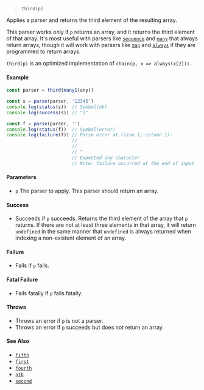 <!--
 Copyright (c) 2020 Thomas J. Otterson
 
 This software is released under the MIT License.
 https://opensource.org/licenses/MIT
-->

> `third(p)`

Applies a parser and returns the third element of the resulting array.

This parser works only if `p` returns an array, and it returns the third element of that array. It's most useful with parsers like [`sequence`](sequence.md) and [`many`](many.md) that always return arrays, though it will work with parsers like [`map`](map.md) and [`always`](always.md) if they are programmed to return arrays.

`third(p)` is an optimized implementation of `chain(p, x => always(x[2]))`.

#### Example

```javascript
const parser = third(many1(any))

const s = parse(parser, '12345')
console.log(status(s))  // Symbol(ok)
console.log(success(s)) // "3"

const f = parse(parser, '')
console.log(status(f))  // Symbol(error)
console.log(failure(f)) // Parse error at (line 1, column 1):
                        //
                        // 
                        // ^
                        // Expected any character
                        // Note: failure occurred at the end of input
```

#### Parameters

* `p` The parser to apply. This parser should return an array.

#### Success

* Succeeds if `p` succeeds. Returns the third element of the array that `p` returns. If there are not at least three elements in that array, it will return `undefined` in the same manner that `undefined` is always returned when indexing a non-existent element of an array.

#### Failure

* Fails if `p` fails.

#### Fatal Failure

* Fails fatally if `p` fails fatally.

#### Throws

* Throws an error if `p` is not a parser.
* Throws an error if `p` succeeds but does not return an array.

#### See Also

* [`fifth`](fifth.md)
* [`first`](first.md)
* [`fourth`](fourth.md)
* [`nth`](nth.md)
* [`second`](second.md)